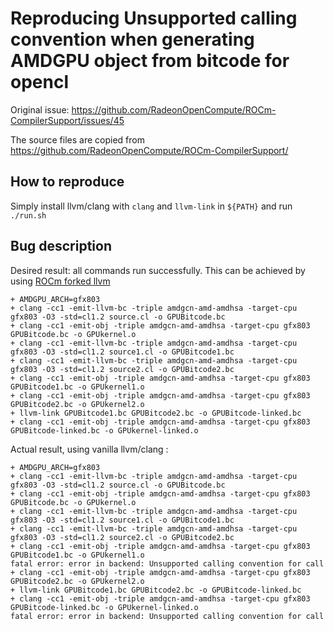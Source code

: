# Reproducing Unsupported calling convention when generating AMDGPU object from bitcode for opencl

Original issue: https://github.com/RadeonOpenCompute/ROCm-CompilerSupport/issues/45

The source files are copied from https://github.com/RadeonOpenCompute/ROCm-CompilerSupport/

## How to reproduce

Simply install llvm/clang with `clang` and `llvm-link` in `${PATH}` and run `./run.sh`

## Bug description

Desired result: all commands run successfully. This can be achieved by using [ROCm forked llvm](https://github.com/RadeonOpenCompute/llvm-project/)

```
+ AMDGPU_ARCH=gfx803
+ clang -cc1 -emit-llvm-bc -triple amdgcn-amd-amdhsa -target-cpu gfx803 -O3 -std=cl1.2 source.cl -o GPUBitcode.bc
+ clang -cc1 -emit-obj -triple amdgcn-amd-amdhsa -target-cpu gfx803 GPUBitcode.bc -o GPUkernel.o
+ clang -cc1 -emit-llvm-bc -triple amdgcn-amd-amdhsa -target-cpu gfx803 -O3 -std=cl1.2 source1.cl -o GPUBitcode1.bc
+ clang -cc1 -emit-llvm-bc -triple amdgcn-amd-amdhsa -target-cpu gfx803 -O3 -std=cl1.2 source2.cl -o GPUBitcode2.bc
+ clang -cc1 -emit-obj -triple amdgcn-amd-amdhsa -target-cpu gfx803 GPUBitcode1.bc -o GPUkernel1.o
+ clang -cc1 -emit-obj -triple amdgcn-amd-amdhsa -target-cpu gfx803 GPUBitcode2.bc -o GPUkernel2.o
+ llvm-link GPUBitcode1.bc GPUBitcode2.bc -o GPUBitcode-linked.bc
+ clang -cc1 -emit-obj -triple amdgcn-amd-amdhsa -target-cpu gfx803 GPUBitcode-linked.bc -o GPUkernel-linked.o
```

Actual result, using vanilla llvm/clang :

```
+ AMDGPU_ARCH=gfx803
+ clang -cc1 -emit-llvm-bc -triple amdgcn-amd-amdhsa -target-cpu gfx803 -O3 -std=cl1.2 source.cl -o GPUBitcode.bc
+ clang -cc1 -emit-obj -triple amdgcn-amd-amdhsa -target-cpu gfx803 GPUBitcode.bc -o GPUkernel.o
+ clang -cc1 -emit-llvm-bc -triple amdgcn-amd-amdhsa -target-cpu gfx803 -O3 -std=cl1.2 source1.cl -o GPUBitcode1.bc
+ clang -cc1 -emit-llvm-bc -triple amdgcn-amd-amdhsa -target-cpu gfx803 -O3 -std=cl1.2 source2.cl -o GPUBitcode2.bc
+ clang -cc1 -emit-obj -triple amdgcn-amd-amdhsa -target-cpu gfx803 GPUBitcode1.bc -o GPUkernel1.o
fatal error: error in backend: Unsupported calling convention for call
+ clang -cc1 -emit-obj -triple amdgcn-amd-amdhsa -target-cpu gfx803 GPUBitcode2.bc -o GPUkernel2.o
+ llvm-link GPUBitcode1.bc GPUBitcode2.bc -o GPUBitcode-linked.bc
+ clang -cc1 -emit-obj -triple amdgcn-amd-amdhsa -target-cpu gfx803 GPUBitcode-linked.bc -o GPUkernel-linked.o
fatal error: error in backend: Unsupported calling convention for call
```

